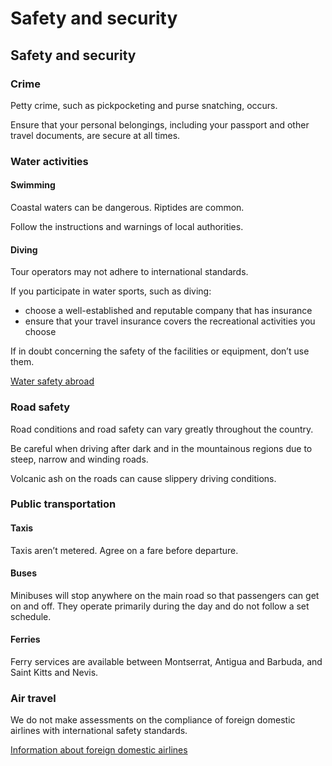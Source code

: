 # Safety and security

## Safety and security

### Crime

Petty crime, such as pickpocketing and purse snatching, occurs.

Ensure that your personal belongings, including your passport and other travel documents, are secure at all times.

### Water activities

#### Swimming

Coastal waters can be dangerous. Riptides are common.

Follow the instructions and warnings of local authorities.

#### Diving

Tour operators may not adhere to international standards.

If you participate in water sports, such as diving:

* choose a well-established and reputable company that has insurance
* ensure that your travel insurance covers the recreational activities you choose

If in doubt concerning the safety of the facilities or equipment, don’t use them.

[Water safety abroad](https://travel.gc.ca/travelling/health-safety/water-safety)

### Road safety

Road conditions and road safety can vary greatly throughout the country.

Be careful when driving after dark and in the mountainous regions due to steep, narrow and winding roads.

Volcanic ash on the roads can cause slippery driving conditions.

### Public transportation

#### Taxis

Taxis aren’t metered. Agree on a fare before departure.

#### Buses

Minibuses will stop anywhere on the main road so that passengers can get on and off. They operate primarily during the day and do not follow a set schedule.

#### Ferries

Ferry services are available between Montserrat, Antigua and Barbuda, and Saint Kitts and Nevis.

### Air travel

We do not make assessments on the compliance of foreign domestic airlines with international safety standards.

[Information about foreign domestic airlines](https://travel.gc.ca/air/in-flight-safety#other)